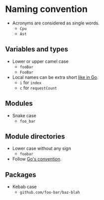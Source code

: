 # Naming convention

- Acronyms are considered as single words.
  - `Cpu`
  - `Ast`

## Variables and types

- Lower or upper camel case
  - `fooBar`
  - `FooBar`
- Local names can be extra short [like in Go](https://github.com/golang/go/wiki/CodeReviewComments#variable-names).
  - `i` for `index`
  - `c` for `requestCount`

## Modules

- Snake case
  - `foo_bar`

## Module directories

- Lower case without any sign
  - `foobar`
- Follow [Go's convention](https://blog.golang.org/package-names).

## Packages

- Kebab case
  - `github.com/foo-bar/baz-blah`
